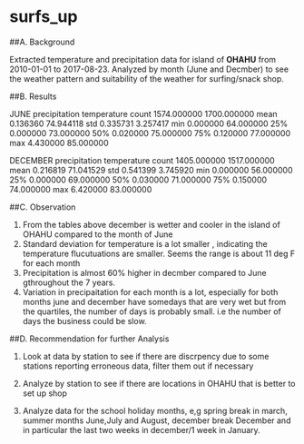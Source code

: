 # surfs_up

##A. Background

Extracted temperature and precipitation data for island of **OHAHU** 
from 2010-01-01 to 2017-08-23.
Analyzed by month (June and Decmber) to see the  weather pattern and suitability 
of the weather for surfing/snack shop.

##B. Results

JUNE
	precipitation	temperature
count	1574.000000	1700.000000
mean	0.136360	74.944118
std	0.335731	3.257417
min	0.000000	64.000000
25%	0.000000	73.000000
50%	0.020000	75.000000
75%	0.120000	77.000000
max	4.430000	85.000000

DECEMBER
	precipitation	temperature
count	1405.000000	1517.000000
mean	0.216819	71.041529
std	0.541399	3.745920
min	0.000000	56.000000
25%	0.000000	69.000000
50%	0.030000	71.000000
75%	0.150000	74.000000
max	6.420000	83.000000

##C. Observation

1. From the tables above december is wetter and cooler 
in the island of OHAHU compared to the month of June
2. Standard deviation for temperature is a lot smaller , 
indicating the temperature flucutuations are smaller. 
Seems the range is about 11 deg F for each month
3. Precipitation is almost 60% higher in decmber compared
to June gthroughout the 7 years.
4. Variation in precipaitation for each month is a lot, 
especially for both months june and december  have somedays 
that are very wet but from the quartiles, the number of days 
is probably small. i.e the number of days the business could be slow.


##D. Recommendation for further Analysis

1. Look at data by station to see if there are discrpency due to some stations 
reporting erroneous data, filter them out if necessary

2. Analyze by station to see if there are locations in OHAHU
that is better to set up shop

3. Analyze data for the school holiday months, e,g spring break in march,
summer months June,July and August, december break December and in particular 
the last two weeks in december/1 week in January.

